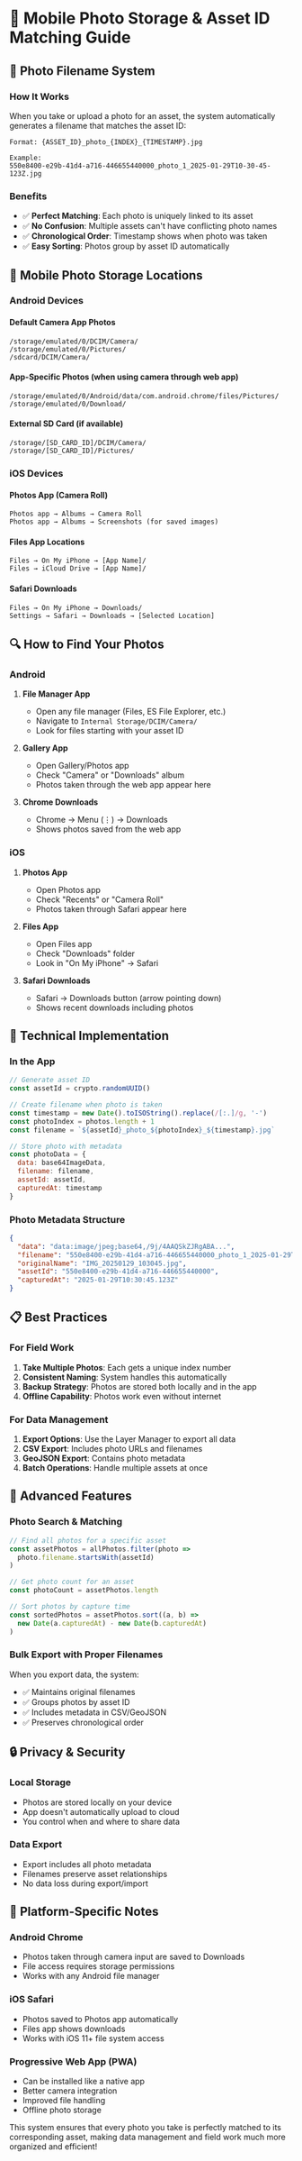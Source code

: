 # 📱 Mobile Photo Storage & Asset ID Matching Guide

## 🎯 Photo Filename System

### How It Works
When you take or upload a photo for an asset, the system automatically generates a filename that matches the asset ID:

```
Format: {ASSET_ID}_photo_{INDEX}_{TIMESTAMP}.jpg

Example: 
550e8400-e29b-41d4-a716-446655440000_photo_1_2025-01-29T10-30-45-123Z.jpg
```

### Benefits
- ✅ **Perfect Matching**: Each photo is uniquely linked to its asset
- ✅ **No Confusion**: Multiple assets can't have conflicting photo names
- ✅ **Chronological Order**: Timestamp shows when photo was taken
- ✅ **Easy Sorting**: Photos group by asset ID automatically

## 📂 Mobile Photo Storage Locations

### Android Devices

#### Default Camera App Photos
```
/storage/emulated/0/DCIM/Camera/
/storage/emulated/0/Pictures/
/sdcard/DCIM/Camera/
```

#### App-Specific Photos (when using camera through web app)
```
/storage/emulated/0/Android/data/com.android.chrome/files/Pictures/
/storage/emulated/0/Download/
```

#### External SD Card (if available)
```
/storage/[SD_CARD_ID]/DCIM/Camera/
/storage/[SD_CARD_ID]/Pictures/
```

### iOS Devices

#### Photos App (Camera Roll)
```
Photos app → Albums → Camera Roll
Photos app → Albums → Screenshots (for saved images)
```

#### Files App Locations
```
Files → On My iPhone → [App Name]/
Files → iCloud Drive → [App Name]/
```

#### Safari Downloads
```
Files → On My iPhone → Downloads/
Settings → Safari → Downloads → [Selected Location]
```

## 🔍 How to Find Your Photos

### Android
1. **File Manager App**
   - Open any file manager (Files, ES File Explorer, etc.)
   - Navigate to `Internal Storage/DCIM/Camera/`
   - Look for files starting with your asset ID

2. **Gallery App**
   - Open Gallery/Photos app
   - Check "Camera" or "Downloads" album
   - Photos taken through the web app appear here

3. **Chrome Downloads**
   - Chrome → Menu (⋮) → Downloads
   - Shows photos saved from the web app

### iOS
1. **Photos App**
   - Open Photos app
   - Check "Recents" or "Camera Roll"
   - Photos taken through Safari appear here

2. **Files App**
   - Open Files app
   - Check "Downloads" folder
   - Look in "On My iPhone" → Safari

3. **Safari Downloads**
   - Safari → Downloads button (arrow pointing down)
   - Shows recent downloads including photos

## 🔧 Technical Implementation

### In the App
```javascript
// Generate asset ID
const assetId = crypto.randomUUID()

// Create filename when photo is taken
const timestamp = new Date().toISOString().replace(/[:.]/g, '-')
const photoIndex = photos.length + 1
const filename = `${assetId}_photo_${photoIndex}_${timestamp}.jpg`

// Store photo with metadata
const photoData = {
  data: base64ImageData,
  filename: filename,
  assetId: assetId,
  capturedAt: timestamp
}
```

### Photo Metadata Structure
```json
{
  "data": "data:image/jpeg;base64,/9j/4AAQSkZJRgABA...",
  "filename": "550e8400-e29b-41d4-a716-446655440000_photo_1_2025-01-29T10-30-45-123Z.jpg",
  "originalName": "IMG_20250129_103045.jpg",
  "assetId": "550e8400-e29b-41d4-a716-446655440000",
  "capturedAt": "2025-01-29T10:30:45.123Z"
}
```

## 📋 Best Practices

### For Field Work
1. **Take Multiple Photos**: Each gets a unique index number
2. **Consistent Naming**: System handles this automatically
3. **Backup Strategy**: Photos are stored both locally and in the app
4. **Offline Capability**: Photos work even without internet

### For Data Management
1. **Export Options**: Use the Layer Manager to export all data
2. **CSV Export**: Includes photo URLs and filenames
3. **GeoJSON Export**: Contains photo metadata
4. **Batch Operations**: Handle multiple assets at once

## 🚀 Advanced Features

### Photo Search & Matching
```javascript
// Find all photos for a specific asset
const assetPhotos = allPhotos.filter(photo => 
  photo.filename.startsWith(assetId)
)

// Get photo count for an asset
const photoCount = assetPhotos.length

// Sort photos by capture time
const sortedPhotos = assetPhotos.sort((a, b) => 
  new Date(a.capturedAt) - new Date(b.capturedAt)
)
```

### Bulk Export with Proper Filenames
When you export data, the system:
- ✅ Maintains original filenames
- ✅ Groups photos by asset ID
- ✅ Includes metadata in CSV/GeoJSON
- ✅ Preserves chronological order

## 🔒 Privacy & Security

### Local Storage
- Photos are stored locally on your device
- App doesn't automatically upload to cloud
- You control when and where to share data

### Data Export
- Export includes all photo metadata
- Filenames preserve asset relationships
- No data loss during export/import

## 📱 Platform-Specific Notes

### Android Chrome
- Photos taken through camera input are saved to Downloads
- File access requires storage permissions
- Works with any Android file manager

### iOS Safari
- Photos saved to Photos app automatically
- Files app shows downloads
- Works with iOS 11+ file system access

### Progressive Web App (PWA)
- Can be installed like a native app
- Better camera integration
- Improved file handling
- Offline photo storage

This system ensures that every photo you take is perfectly matched to its corresponding asset, making data management and field work much more organized and efficient!